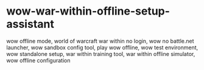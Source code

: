 # wow-war-within-offline-setup-assistant
wow offline mode, world of warcraft war within no login, wow no battle.net launcher, wow sandbox config tool, play wow offline, wow test environment, wow standalone setup, war within training tool, war within offline simulator, wow offline configuration
